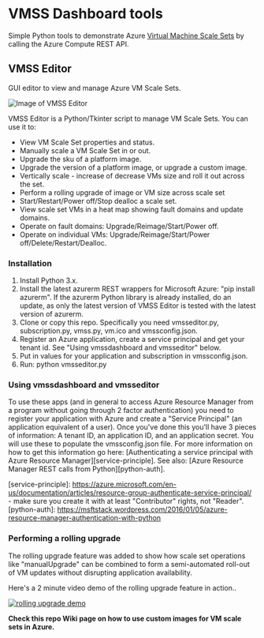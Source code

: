 
# VMSS Dashboard tools

Simple Python tools to demonstrate Azure [Virtual Machine Scale Sets](https://azure.microsoft.com/en-us/services/virtual-machine-scale-sets/) by calling the Azure Compute REST API.

## VMSS Editor
GUI editor to view and manage Azure VM Scale Sets. 

![Image of VMSS Editor](./docs/vmsseditor-img.png)

VMSS Editor is a Python/Tkinter script to manage VM Scale Sets. You can use it to:
- View VM Scale Set properties and status.
- Manually scale a VM Scale Set in or out.
- Upgrade the sku of a platform image.
- Upgrade the version of a platform image, or upgrade a custom image.
- Vertically scale - increase of decrease VMs size and roll it out across the set.
- Perform a rolling upgrade of image or VM size across scale set
- Start/Restart/Power off/Stop dealloc a scale set.
- View scale set VMs in a heat map showing fault domains and update domains.
- Operate on fault domains: Upgrade/Reimage/Start/Power off.
- Operate on individual VMs: Upgrade/Reimage/Start/Power off/Delete/Restart/Dealloc. 


### Installation
  1. Install Python 3.x.
  2. Install the latest azurerm REST wrappers for Microsoft Azure: "pip install azurerm". If the azurerm Python library is already installed, do an update, as only the latest version of VMSS Editor is tested with the latest version of azurerm.
  3. Clone or copy this repo. Specifically you need vmsseditor.py, subscription.py, vmss.py, vm.ico and vmssconfig.json.
  4. Register an Azure application, create a service principal and get your tenant id. See "Using vmssdashboard and vmsseditor" below.
  5. Put in values for your application and subscription in vmssconfig.json.
  7. Run: python vmsseditor.py
  
### Using vmssdashboard and vmsseditor

To use these apps (and in general to access Azure Resource Manager from a program without going through 2 factor authentication) you need to register your application with Azure and create a "Service Principal" (an application equivalent of a user). Once you've done this you'll have 3 pieces of information: A tenant ID, an application ID, and an application secret. You will use these to populate the vmssconfig.json file. For more information on how to get this information go here: [Authenticating a service principal with Azure Resource Manager][service-principle]. See also:
[Azure Resource Manager REST calls from Python][python-auth].

[service-principle]: https://azure.microsoft.com/en-us/documentation/articles/resource-group-authenticate-service-principal/ - make sure you create it with at least "Contributor" rights, not "Reader".
[python-auth]: https://msftstack.wordpress.com/2016/01/05/azure-resource-manager-authentication-with-python

### Performing a rolling upgrade

The rolling upgrade feature was added to show how scale set operations like "manualUpgrade" can be combined to form a semi-automated roll-out of VM updates without disrupting application availability.

Here's a 2 minute video demo of the rolling upgrade feature in action..

[![rolling upgrade demo](https://img.youtube.com/vi/LuEzErQF-Io/0.jpg)](https://www.youtube.com/watch?v=LuEzErQF-Io)


**Check this repo Wiki page on how to use custom images for VM scale sets in Azure.**
